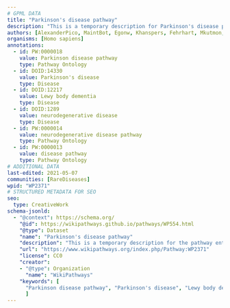 ```yaml
---
# GPML DATA
title: "Parkinson's disease pathway"
description: "This is a temporary description for Parkinson's disease pathway"
authors: [AlexanderPico, MaintBot, Egonw, Khanspers, Fehrhart, Mkutmon, Eweitz]
organisms: [Homo sapiens]
annotations:
  - id: PW:0000018
    value: Parkinson disease pathway
    type: Pathway Ontology
  - id: DOID:14330
    value: Parkinson's disease
    type: Disease
  - id: DOID:12217
    value: Lewy body dementia
    type: Disease
  - id: DOID:1289
    value: neurodegenerative disease
    type: Disease
  - id: PW:0000014
    value: neurodegenerative disease pathway
    type: Pathway Ontology
  - id: PW:0000013
    value: disease pathway
    type: Pathway Ontology
# ADDITIONAL DATA
last-edited: 2021-05-07
communities: [RareDiseases]
wpid: "WP2371"
# STRUCTURED METADATA FOR SEO
seo:
  type: CreativeWork
schema-jsonld:
  - "@context": https://schema.org/
    "@id": https://wikipathways.github.io/pathways/WP554.html
    "@type": Dataset
    "name": "Parkinson's disease pathway"
    "description": "This is a temporary description for the pathway entitled: Parkinson's disease pathway"
    "url": "https://www.wikipathways.org/index.php/Pathway:WP2371"
    "license": CC0
    "creator":
    - "@type": Organization
      "name": "WikiPathways"
    "keywords": [
      "Parkinson disease pathway", "Parkinson's disease", "Lewy body dementia", "neurodegenerative disease", "neurodegenerative disease pathway", "disease pathway",
      ]
---
```

